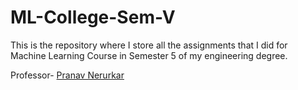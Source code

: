 # ML-College-Sem-V

This is the repository where I store all the assignments that I did for Machine Learning Course in Semester 5 
of my engineering degree.

Professor- [Pranav Nerurkar](https://github.com/pranavn91)
